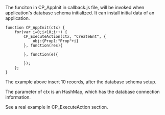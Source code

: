 The funciton in CP_AppInit in callback.js file, will be invoked when application's database schema initialized. It can install initial data of an application.

    function CP_AppInit(ctx) {
        for(var i=0;i<10;i++) {
            CP_ExecuteAction(ctx, "CreateEnt", {
                obj:{Prop1:"Prop"+i}
            }, function(res){

            }, function(e){

            });
        };
    }

The example above insert 10 reocrds, after the database schema setup.

The parameter of ctx is an HashMap, which has the database connection information.

See a real example in CP_ExecuteAction section.
